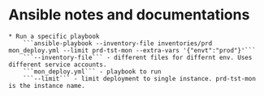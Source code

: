 # Ansible notes and documentations

	* Run a specific playbook
		```ansible-playbook --inventory-file inventories/prd mon_deploy.yml --limit prd-tst-mon --extra-vars '{"envt":"prod"}'```
		```--inventory-file``` - different files for differnt env. Uses different service accounts.
		```mon_deploy.yml``` - playbook to run
		```--limit``` - limit deployment to single instance. prd-tst-mon is the instance name.

